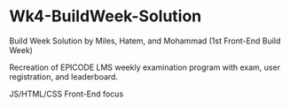 # Wk4-BuildWeek-Solution
Build Week Solution by Miles, Hatem, and Mohammad (1st Front-End Build Week)

Recreation of EPICODE LMS weekly examination program with exam, user registration, and leaderboard.

JS/HTML/CSS Front-End focus

